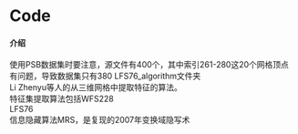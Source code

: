 # Code

#### 介绍
使用PSB数据集时要注意，源文件有400个，其中索引261-280这20个网格顶点有问题，导致数据集只有380
LFS76_algorithm文件夹  
Li Zhenyu等人的从三维网格中提取特征的算法。  
特征集提取算法包括WFS228  
LFS76  
信息隐藏算法MRS，是复现的2007年变换域隐写术
  



